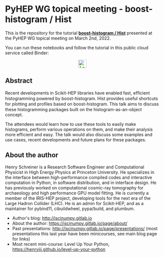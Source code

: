 # PyHEP WG topical meeting - boost-histogram / Hist

This is the repository for the tutorial **[boost-histogram / Hist](https://indico.cern.ch/event/1133099/)** presented at the PyHEP WG topical meeting on March 2nd, 2022.

You can run these notebooks and follow the tutorial in this public cloud service called Binder:

<p align="center">
<a href="https://mybinder.org/v2/gh/henryiii/histogram-tutorial/main?urlpath=lab/tree/1-PyHEP-topical.ipynb">
    <img src="https://mybinder.org/badge_logo.svg" alt="Launch Binder" height="27">
</a>
</p>

## Abstract

Recent developments in Scikit-HEP libraries have enabled fast, efﬁcient histogramming powered by boost-histogram. Hist provides useful shortcuts for plotting and proﬁles based on boost-histogram. This talk aims to discuss these histogramming packages built on the histogram-as-an-object concept.

The attendees would learn how to use these tools to easily make histograms, perform various operations on them, and make their analysis more efficient and easy. The talk would also discuss some examples and use cases, recent developments and future plans for these packages.

## About the author

Henry Schreiner is a Research Software Engineer and Computational Physicist in High Energy Physics at Princeton University. He specializes in the interface between high-performance compiled codes and interactive computation in Python, in software distribution, and in interface design. He has previously worked on computational cosmic-ray tomography for archaeology and high performance GPU model fitting. He is currently a member of the IRIS-HEP project, developing tools for the next era of the Large Hadron Collider (LHC). He is an admin for Scikit-HEP, and as a maintainer for pybind11, cibuildwheel, pypa/build, and plumbum.

* Author's blog: <http://iscinumpy.gitlab.io>
* About the author: <https://iscinumpy.gitlab.io/page/about/>
* Past presentations: <http://iscinumpy.gitlab.io/page/presentations/> (most presentations this last year have been minicourses, see main blog page for links)
* Most recent mini-course: Level Up Your Python, <https://henryiii.github.io/level-up-your-python>
